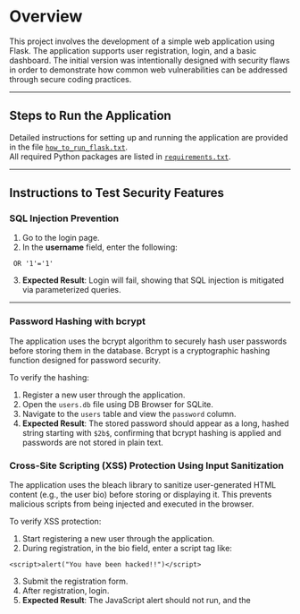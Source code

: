 # Overview

This project involves the development of a simple web application using Flask. The application supports user registration, login, and a basic dashboard. The initial version was intentionally designed with security flaws in order to demonstrate how common web vulnerabilities can be addressed through secure coding practices.

---

## Steps to Run the Application

Detailed instructions for setting up and running the application are provided in the file [`how_to_run_flask.txt`](how_to_run_flask.txt).  
All required Python packages are listed in [`requirements.txt`](requirements.txt).

---

## Instructions to Test Security Features

### SQL Injection Prevention

1. Go to the login page.
2. In the **username** field, enter the following:
```
 OR '1'='1'
```
3. **Expected Result**: Login will fail, showing that SQL injection is mitigated via parameterized queries.

---

### Password Hashing with bcrypt

The application uses the bcrypt algorithm to securely hash user passwords before storing them in the database. Bcrypt is a cryptographic hashing function designed for password security.

To verify the hashing:
1. Register a new user through the application.
2. Open the `users.db` file using DB Browser for SQLite.
3. Navigate to the `users` table and view the `password` column.
4. **Expected Result**: The stored password should appear as a long, hashed string starting with `$2b$`, confirming that bcrypt hashing is applied and passwords are not stored in plain text.

### Cross-Site Scripting (XSS) Protection Using Input Sanitization

The application uses the bleach library to sanitize user-generated HTML content (e.g., the user bio) before storing or displaying it. This prevents malicious scripts from being injected and executed in the browser.

To verify XSS protection:
1. Start registering a new user through the application.
2. During registration, in the bio field, enter a script tag like:
```
<script>alert("You have been hacked!!")</script>
```
3. Submit the registration form.
4. After registration, login.
5.  **Expected Result**: The JavaScript alert should not run, and the <script> tag will be displayed as regular text.

### Role-Based Access Control (RBAC)

The application implements RBAC to control access to specific parts of the system based on a user’s role (admin or user), as stored in the database. This prevents unauthorized users from accessing sensitive routes like the admin panel.

To verify RBAC:

**User login:**
1. Start registering a new user through the application.
2. After registration, login.
3. Try visiting the admin page by replacing `/dashboard` with `/admin`.
4. **Expected Result**: "Access denied, you are not an admin!" message with a 403 error.

**Admin login:**
1. Start registering a new user through the application.
2. During registration use: `Username: admin`, this makes the role an admin role.
3. After registration, login.
4. Try visiting the admin page by replacing `/dashboard` with `/admin`.
5. **Expected Result**: "Welcome to the admin panel!" message.

### Encryption Using Session Tokens and HTTPS
To protect sensitive data, encryption is used. Passwords are protected with bcrypt as mentioned above. Further, Flask sessions are protected with: 
1. A strong secret key generated using `os.urandom(24)`, 
2. `SESSION_COOKIE_HTTPONLY=True`, blocks JavaScript from accessing session cookies.
3. `SESSION_COOKIE_SECURE=True`, cookies are only sent over HTTPS.
4. `SESSION_COOKIE_SAMESITE='Lax'`, helps mitigate Cross-Site Request Forgery (CSRF) attacks. CSRF is an attack that forces an end user to execute unwanted actions on a web application in which they’re currently authenticated.

The app is configured to run over HTTPS using a local SSL certificate. To verify, search on your browser:
```
https://127.0.0.1:5000/
```

## Additional Enhancements ✨

### Login Attempt Limiting to Prevent Brute Force Attack

The application tracks login attempts and temporarily blocks IP addresses or accounts after a set number of failed login attempts. This helps prevent brute force attacks and password guessing.

### Request Rate Limiting

To prevent abuse such as spamming or denial of service (DoS) attacks, the server enforces rate limits using Flask-Limiter. Each IP is limited to:
- **50 requests per hour**
- **200 requests per day**

Exceeding this limit results in an error.

### Strong Password Enforcement

Users must choose strong passwords (minimum length of 8, use of uppercase and numbers). This mitigates the risk of account compromise through password guessing or dictionary attacks.

### Profile Picture Upload with Secure Handling

To protect the server and users, file uploads are restricted to safe types (`.gif`, `.jpg`, `.png`, `.jpeg`). Unsupported formats are rejected.
In addition:
- File names are sanitized using `werkzeug.utils.secure_filename()` to prevent directory traversal and overwriting system files.
- Uploaded files are stored in a safe, non-public directory.

To test:
1. Register and upload an image file.
2. Confirm that the image displays on your dashboard.
   
---
